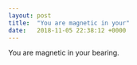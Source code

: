 ```yaml
---
layout: post
title:  "You are magnetic in your"
date:   2018-11-05 22:38:12 +0000
---
```

You are magnetic in your bearing.

